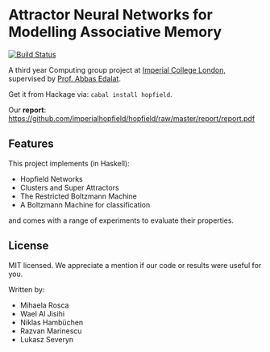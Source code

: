 Attractor Neural Networks for Modelling Associative Memory
==========================================================

[![Build Status](https://travis-ci.org/imperialhopfield/hopfield.png)](https://travis-ci.org/imperialhopfield/hopfield)

A third year Computing group project at [Imperial College London](http://www3.imperial.ac.uk/computing/), supervised by [Prof. Abbas Edalat](https://www.doc.ic.ac.uk/~ae/).

Get it from Hackage via: `cabal install hopfield`.

Our **report**: <https://github.com/imperialhopfield/hopfield/raw/master/report/report.pdf>


Features
--------

This project implements (in Haskell):

* Hopfield Networks
* Clusters and Super Attractors
* The Restricted Boltzmann Machine
* A Boltzmann Machine for classification

and comes with a range of experiments to evaluate their properties.


License
-------

MIT licensed. We appreciate a mention if our code or results were useful for you.

Written by:

* Mihaela Rosca
* Wael Al Jisihi
* Niklas Hambüchen
* Razvan Marinescu
* Lukasz Severyn
